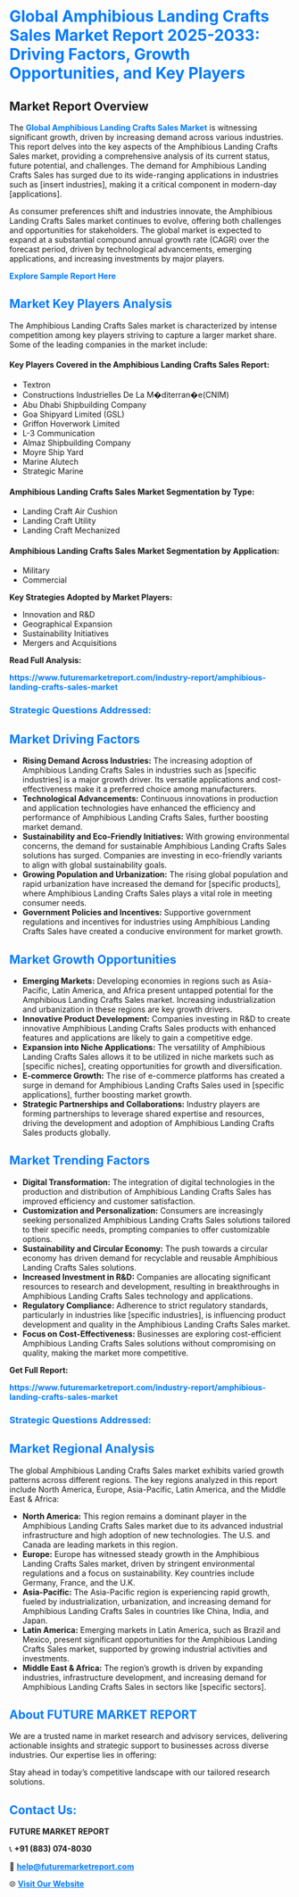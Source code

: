 <h1 style="color: #007BFF;">Global Amphibious Landing Crafts Sales Market Report 2025-2033: Driving Factors, Growth Opportunities, and Key Players</h1>

<section id="overview">
<h2>Market Report Overview</h2>
<p>The <a href="https://www.futuremarketreport.com/industry-report/amphibious-landing-crafts-sales-market" style="color: #007BFF; text-decoration: none;"><strong>Global Amphibious Landing Crafts Sales Market</strong></a> is witnessing significant growth, driven by increasing demand across various industries. This report delves into the key aspects of the Amphibious Landing Crafts Sales market, providing a comprehensive analysis of its current status, future potential, and challenges. The demand for Amphibious Landing Crafts Sales has surged due to its wide-ranging applications in industries such as [insert industries], making it a critical component in modern-day [applications].</p>
<p>As consumer preferences shift and industries innovate, the Amphibious Landing Crafts Sales market continues to evolve, offering both challenges and opportunities for stakeholders. The global market is expected to expand at a substantial compound annual growth rate (CAGR) over the forecast period, driven by technological advancements, emerging applications, and increasing investments by major players.</p>
</section>

<section id="overview">
<p><a href="https://www.futuremarketreport.com/request-sample/reportId=108704" style="color: #007BFF; text-decoration: none;"><strong>Explore Sample Report Here</strong></a></p>
</section>

<section id="key-players">
<h2 style="color: #007BFF;">Market Key Players Analysis</h2>
<p>The Amphibious Landing Crafts Sales market is characterized by intense competition among key players striving to capture a larger market share. Some of the leading companies in the market include:</p>
<h4>Key Players Covered in the Amphibious Landing Crafts Sales Report:</h4>
<ul><li>Textron</li><li>Constructions Industrielles De La M�diterran�e(CNIM)</li><li>Abu Dhabi Shipbuilding Company</li><li>Goa Shipyard Limited (GSL)</li><li>Griffon Hoverwork Limited</li><li>L-3 Communication</li><li>Almaz Shipbuilding Company</li><li>Moyre Ship Yard</li><li>Marine Alutech</li><li>Strategic Marine</li></ul>
<h4>Amphibious Landing Crafts Sales Market Segmentation by Type:</h4>
<ul><li>Landing Craft Air Cushion</li><li>Landing Craft Utility</li><li>Landing Craft Mechanized</li></ul>

<h4>Amphibious Landing Crafts Sales Market Segmentation by Application:</h4>
<ul><li>Military</li><li>Commercial</li></ul>
<p><strong>Key Strategies Adopted by Market Players:</strong></p>
<ul>
<li>Innovation and R&D</li>
<li>Geographical Expansion</li>
<li>Sustainability Initiatives</li>
<li>Mergers and Acquisitions</li>
</ul>
</section>

<section>
<p><strong>Read Full Analysis: </strong></p><a href="https://www.futuremarketreport.com/industry-report/amphibious-landing-crafts-sales-market" style="color: #007BFF; text-decoration: none;"><strong>https://www.futuremarketreport.com/industry-report/amphibious-landing-crafts-sales-market</strong></a>
<h3 style="color: #007BFF;">Strategic Questions Addressed:</h3>
</section>

<section id="driving-factors">
<h2 style="color: #007BFF;">Market Driving Factors</h2>
<ul>
<li><strong>Rising Demand Across Industries:</strong> The increasing adoption of Amphibious Landing Crafts Sales in industries such as [specific industries] is a major growth driver. Its versatile applications and cost-effectiveness make it a preferred choice among manufacturers.</li>
<li><strong>Technological Advancements:</strong> Continuous innovations in production and application technologies have enhanced the efficiency and performance of Amphibious Landing Crafts Sales, further boosting market demand.</li>
<li><strong>Sustainability and Eco-Friendly Initiatives:</strong> With growing environmental concerns, the demand for sustainable Amphibious Landing Crafts Sales solutions has surged. Companies are investing in eco-friendly variants to align with global sustainability goals.</li>
<li><strong>Growing Population and Urbanization:</strong> The rising global population and rapid urbanization have increased the demand for [specific products], where Amphibious Landing Crafts Sales plays a vital role in meeting consumer needs.</li>
<li><strong>Government Policies and Incentives:</strong> Supportive government regulations and incentives for industries using Amphibious Landing Crafts Sales have created a conducive environment for market growth.</li>
</ul>
</section>

<section id="growth-opportunities">
<h2 style="color: #007BFF;">Market Growth Opportunities</h2>
<ul>
<li><strong>Emerging Markets:</strong> Developing economies in regions such as Asia-Pacific, Latin America, and Africa present untapped potential for the Amphibious Landing Crafts Sales market. Increasing industrialization and urbanization in these regions are key growth drivers.</li>
<li><strong>Innovative Product Development:</strong> Companies investing in R&D to create innovative Amphibious Landing Crafts Sales products with enhanced features and applications are likely to gain a competitive edge.</li>
<li><strong>Expansion into Niche Applications:</strong> The versatility of Amphibious Landing Crafts Sales allows it to be utilized in niche markets such as [specific niches], creating opportunities for growth and diversification.</li>
<li><strong>E-commerce Growth:</strong> The rise of e-commerce platforms has created a surge in demand for Amphibious Landing Crafts Sales used in [specific applications], further boosting market growth.</li>
<li><strong>Strategic Partnerships and Collaborations:</strong> Industry players are forming partnerships to leverage shared expertise and resources, driving the development and adoption of Amphibious Landing Crafts Sales products globally.</li>
</ul>
</section>

<section id="trending-factors">
<h2 style="color: #007BFF;">Market Trending Factors</h2>
<ul>
<li><strong>Digital Transformation:</strong> The integration of digital technologies in the production and distribution of Amphibious Landing Crafts Sales has improved efficiency and customer satisfaction.</li>
<li><strong>Customization and Personalization:</strong> Consumers are increasingly seeking personalized Amphibious Landing Crafts Sales solutions tailored to their specific needs, prompting companies to offer customizable options.</li>
<li><strong>Sustainability and Circular Economy:</strong> The push towards a circular economy has driven demand for recyclable and reusable Amphibious Landing Crafts Sales solutions.</li>
<li><strong>Increased Investment in R&D:</strong> Companies are allocating significant resources to research and development, resulting in breakthroughs in Amphibious Landing Crafts Sales technology and applications.</li>
<li><strong>Regulatory Compliance:</strong> Adherence to strict regulatory standards, particularly in industries like [specific industries], is influencing product development and quality in the Amphibious Landing Crafts Sales market.</li>
<li><strong>Focus on Cost-Effectiveness:</strong> Businesses are exploring cost-efficient Amphibious Landing Crafts Sales solutions without compromising on quality, making the market more competitive.</li>
</ul>
</section>

<section>
<p><strong>Get Full Report: </strong></p><a href="https://www.futuremarketreport.com/industry-report/amphibious-landing-crafts-sales-market" style="color: #007BFF; text-decoration: none;"><strong>https://www.futuremarketreport.com/industry-report/amphibious-landing-crafts-sales-market</strong></a>
<h3 style="color: #007BFF;">Strategic Questions Addressed:</h3>
</section>


<section id="regional-analysis">
<h2 style="color: #007BFF;">Market Regional Analysis</h2>
<p>The global Amphibious Landing Crafts Sales market exhibits varied growth patterns across different regions. The key regions analyzed in this report include North America, Europe, Asia-Pacific, Latin America, and the Middle East & Africa:</p>
<ul>
<li><strong>North America:</strong> This region remains a dominant player in the Amphibious Landing Crafts Sales market due to its advanced industrial infrastructure and high adoption of new technologies. The U.S. and Canada are leading markets in this region.</li>
<li><strong>Europe:</strong> Europe has witnessed steady growth in the Amphibious Landing Crafts Sales market, driven by stringent environmental regulations and a focus on sustainability. Key countries include Germany, France, and the U.K.</li>
<li><strong>Asia-Pacific:</strong> The Asia-Pacific region is experiencing rapid growth, fueled by industrialization, urbanization, and increasing demand for Amphibious Landing Crafts Sales in countries like China, India, and Japan.</li>
<li><strong>Latin America:</strong> Emerging markets in Latin America, such as Brazil and Mexico, present significant opportunities for the Amphibious Landing Crafts Sales market, supported by growing industrial activities and investments.</li>
<li><strong>Middle East & Africa:</strong> The region’s growth is driven by expanding industries, infrastructure development, and increasing demand for Amphibious Landing Crafts Sales in sectors like [specific sectors].</li>
</ul>
</section>

<footer>
<h2 style="color: #007BFF;">About FUTURE MARKET REPORT</h2>
<p>We are a trusted name in market research and advisory services, delivering actionable insights and strategic support to businesses across diverse industries. Our expertise lies in offering:</p>

<p>Stay ahead in today’s competitive landscape with our tailored research solutions.</p>

<h2 style="color: #007BFF;">Contact Us:</h2>
<p><strong>FUTURE MARKET REPORT</strong></p>
<p>📞 <strong>+91 (883) 074-8030</strong></p>
<p>📧 <strong><a href="mailto:help@futuremarketreport.com" style="color: #007BFF;">help@futuremarketreport.com</a></strong></p>
<p>🌐 <strong><a href="https://www.futuremarketreport.com/" style="color: #007BFF;">Visit Our Website</a></strong></p>
</footer>